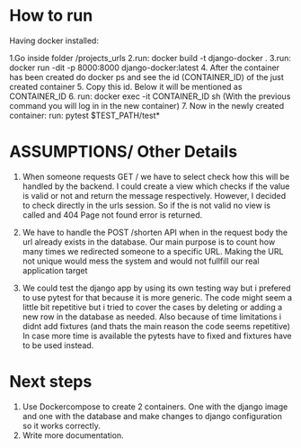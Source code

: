 # How to run
Having docker installed:

1.Go inside folder /projects_urls
2.run: docker build -t django-docker .
3.run: docker run -dit -p 8000:8000 django-docker:latest
4. After the container has been created do docker ps and see the
   id (CONTAINER_ID) of the just created container
5. Copy this id. Below it will be mentioned as CONTAINER_ID
6. run: docker exec -it CONTAINER_ID sh
(With the previous command you will log in in the new container)
7. Now in the newly created container:
   run: pytest $TEST_PATH/test*


# ASSUMPTIONS/ Other Details
1. When someone requests GET /<shortcode> we have to select check how this will be
   handled by the backend. I could create a view which checks if the value
   <shortcode> is valid or not and return the message respectively. However,
   I decided to check directly in the urls session. So if the <shortcode> is
   not valid no view is called and 404 Page not found error is returned.

2. We have to handle the POST /shorten API when in the request body the url already
   exists in the database. Our main purpose is to count how many times we redirected
   someone to a specific URL. Making the URL not unique would mess the system and 
   would not fullfill our real application target

3. We could test the django app by using its own testing way but i prefered to use pytest for
   that because it is more generic. The code might seem a little bit repetitive but i tried 
   to cover the cases by deleting or adding a new row in the database as needed. Also because
   of time limitations i didnt add fixtures (and thats the main reason the code seems repetitive)
   In case more time is available the pytests have to fixed and fixtures have to be used instead.

# Next steps

1. Use Dockercompose to create 2 containers. One with the django image and one with the database
   and make changes to django configuration so it works correctly.
2. Write more documentation.